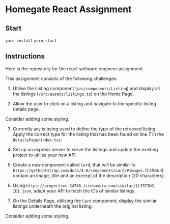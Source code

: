 # Homegate React Assignment

## Start

`yarn install`
`yarn start`

## Instructions

Here is the repository for the react software engineer assignment.

This assignment consists of the following challenges:

1. Utilise the Listing component (`src/components/Listing`) and display all the listings (`/src/assets/listings.ts`) on the Home Page.

2. Allow the user to click on a listing and navigate to the specific listing details page.

Consider adding some styling.

3. Currently `any` is being used to define the type of the retrieved listing. Apply the correct type for the listing that has been found on line 7 in the `DetailsPage/index.tsx`.

4. Set up an express server to serve the listings and update the existing project to utilise your new API.

5. Create a new component called `Card`, that will be similar to `https://getbootstrap.com/docs/4.0/components/card/#images`. It should contain an image, title and an excerpt of the description (20 characters).

6. Using `https://properties-34748.firebaseio.com/similar/{LISTING ID}.json`, adapt your API to fetch the IDs of similar listings.

7. On the Details Page, utilising the `Card` component, display the similar listings underneath the original listing.

Consider adding some styling.
